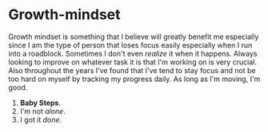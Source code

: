 # Growth-mindset
Growth mindset is something that I believe will greatly benefit me especially since I am the type of person that loses focus easily especially when I run into a roadblock.  Sometimes I don't even *realize* it when it happens.  Always looking to improve on whatever task it is that I'm working on is very crucial.  Also throughout the years I've found that I've tend to stay focus and not be too hard on myself by tracking my progress daily.  As long as I'm moving, I'm good.
1. **Baby Steps**.
2. I'm not *alone*.
3. I got it *done*.
